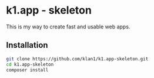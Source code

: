 # k1.app - skeleton
This is my way to create fast and usable web apps.
## Installation

```sh
git clone https://github.com/klan1/k1.app-skeleton.git
cd k1.app-skeleton
composer install
```
